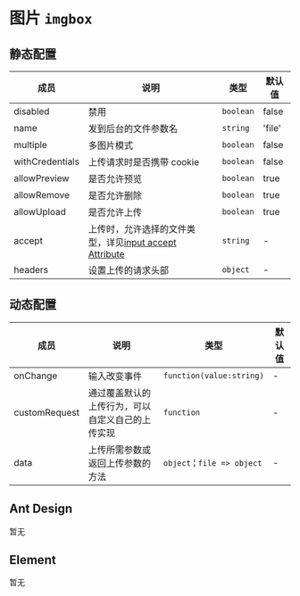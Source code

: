 # 图片 `imgbox`

## 静态配置

| 成员 | 说明 | 类型 | 默认值 |
| --- | --- | --- | --- |
| disabled | 禁用 | `boolean` | false |
| name | 发到后台的文件参数名 | `string` | 'file' |
| multiple | 多图片模式 | `boolean` | false |
| withCredentials | 上传请求时是否携带 cookie | `boolean` | false |
| allowPreview | 是否允许预览 | `boolean` | true |
| allowRemove | 是否允许删除 | `boolean` | true |
| allowUpload | 是否允许上传 | `boolean` | true |
| accept | 上传时，允许选择的文件类型，详见[input accept Attribute](https://developer.mozilla.org/en-US/docs/Web/HTML/Element/input#attr-accept) | `string` | - |
| headers | 设置上传的请求头部 | `object` | - |

## 动态配置

| 成员 | 说明 | 类型 | 默认值 |
| --- | --- | --- | --- |
| onChange | 输入改变事件 | `function(value:string)` | - |
| customRequest | 通过覆盖默认的上传行为，可以自定义自己的上传实现 | `function` | - |
| data | 上传所需参数或返回上传参数的方法 | `object` &brvbar; `file => object` | - |

## Ant Design

暂无

## Element

暂无